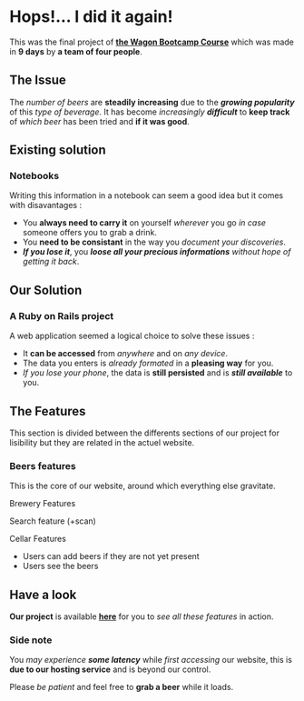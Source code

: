 # Hops!... I did it again!

This was the final project of **[the Wagon Bootcamp Course](https://www.lewagon.com/fr "Check it out")** which was made in **9 days**  by **a team of four people**.

## The Issue

The _number of beers_ are **steadily increasing** due to the ***growing popularity*** of this _type of beverage_. It has become _increasingly **difficult**_ to **keep track** of _which beer_ has been tried and **if it was good**.

## Existing solution

### Notebooks

Writing this information in a notebook can seem a good idea but it comes with disavantages :

- You **always need to carry it** on yourself _wherever_ you go _in case_ someone offers you to grab a drink.
- You **need to be consistant** in the way you _document your discoveries_.
- ***If you lose it***, you ***loose all your precious informations*** _without hope of getting it back_.

## Our Solution

### A Ruby on Rails project

A web application seemed a logical choice to solve these issues :

- It **can be accessed** from _anywhere_ and on _any device_.
- The data you enters is _already formated_ in a **pleasing way** for you.
- _If you lose your phone_, the data is **still persisted** and is ***still available*** to you.

## The Features

This section is divided between the differents sections of our project for lisibility but they are related in the actuel website.

### Beers features

This is the core of our website, around which everything else gravitate.


Brewery Features

Search feature (+scan)

Cellar Features

- Users can add beers if they are not yet present
- Users see the beers

## Have a look

**Our project** is available **[here][Hops]** for you to _see all these features_ in action.

### Side note

You *may experience* ***some latency*** while _first accessing_ our website, this is **due to our hosting service** and is beyond our control.

Please _be patient_ and feel free to **grab a beer** while it loads.

[Hops]:https://hops-505.herokuapp.com/

